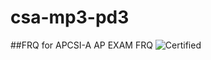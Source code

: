 # csa-mp3-pd3
##FRQ for APCSI-A AP EXAM FRQ
![Certified](https://img.shields.io/badge/Certified-No%20issues-green?style=flat&logo=Checkmarx&logoColor=800080)
